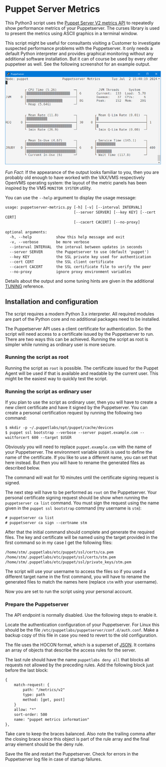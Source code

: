 # Puppet Server Metrics

This Python3 script uses the [Puppet Server V2 metrics API](https://www.puppet.com/docs/puppet/8/server/metrics-api/v2/metrics_api.html) to repeatedly show performance metrics of your Puppetserver. The curses library is used to present the metrics using ASCII graphics in a terminal window.

This script might be useful for consultants visiting a Customer to investigate suspected performance problems with the Puppetserver. It only needs a default Python interpreter and provides graphical monitoring without any additional software installation. But it can of course be used by every other puppeteer as well. See the following screenshot for an example output.

![Screenshot](Screenshot.png)

*Fun Fact*: If the appearance of the output looks familiar to you, then you are probably old enough to have worked with the VAX/VMS respectively OpenVMS operating system: the layout of the metric panels has been inspired by the VMS `MONITOR SYSTEM` utility.

You can use the `--help` argument to display the usage message:

```
usage: puppetserver-metrics.py [-h] [-v] [--interval INTERVAL]
							   [--server SERVER] [--key KEY] [--cert CERT]
							   [--cacert CACERT] [--no-proxy]

optional arguments:
  -h, --help           show this help message and exit
  -v, --verbose        be more verbose
  --interval INTERVAL  the interval between updates in seconds
  --server SERVER      the Puppetserver to use (default 'puppet')
  --key KEY            the SSL private key used for authentication
  --cert CERT          the SSL client certificate
  --cacert CACERT      the SSL certificate file to verify the peer
  --no-proxy           ignore proxy environment variables
```

Details about the output and some tuning hints are given in the additional [TUNING](TUNUNG.md) reference.

## Installation and configuration

The script requires a modern Python 3.x interpreter. All required modules are part of the Python core and no additional packages need to be installed.

The Puppetserver API uses a client certificate for authentication. So the script will need access to a certificate issued by the Puppetserver to run. There are two ways this can be achieved. Running the script as root is simpler while running as ordinary user is more secure.

### Running the script as root

Running the script as `root` is possible. The certificate issued for the Puppet Agent will be used if that is available and readable by the current user. This might be the easiest way to quickly test the script.

### Running the script as ordinary user

If you plan to use the script as ordinary user, then you will have to create a new client certificate and have it signed by the Puppetserver. You can create a personal certification request by running the following two command:

``` shell
$ mkdir -p ~/.puppetlabs/opt/puppet/cache/devices
$ puppet ssl bootstrap --verbose --server puppet.example.com --waitforcert 600 --target $USER
```

Obviously you will need to replace `puppet.example.com` with the name of your Puppetserver. The environment variable `$USER` is used to define the name of the certificate. If you like to use a different name, you can set that here instead. But then you will have to rename the generated files as described below.

The command will wait for 10 minutes until the certificate signing request is signed.

The next step will have to be performed as `root` on the Puppetserver. Your personal certificate signing request should be show when running the `puppetserver ca list` command. You must sign the request using the name given in the `puppet ssl bootstrap` command (my username is `stm`):

``` shell
# puppetserver ca list
# puppetserver ca sign --certname stm
```

After that the initial command should complete and generate the required files. The key and certificate will be named using the target provided in the first command so in my case I get the following files:

```
/home/stm/.puppetlabs/etc/puppet/ssl/certs/ca.pem
/home/stm/.puppetlabs/etc/puppet/ssl/certs/stm.pem
/home/stm/.puppetlabs/etc/puppet/ssl/private_keys/stm.pem
```

The script will use your username to access the files so if you used a different target name in the first command, you will have to rename the generated files to match the names here (replace `stm` with your username).

Now you are set to run the script using your personal account.

### Prepare the Puppetserver

The API endpoint is normally disabled. Use the following steps to enable it.

Locate the authentication configuration of your Puppetserver. For Linux this should be the file `/etc/puppetlabs/puppetserver/conf.d/auth.conf`. Make a backup copy of this file in case you need to revert to the old configuration.

The file uses the HOCON format, which is a superset of [JSON](https://en.wikipedia.org/wiki/JSON). It contains an array of objects that describe the access rules for the server.

The last rule should have the name `puppetlabs deny all` that blocks all requests not allowed by the preceding rules. Add the following block just before the last block:

``` hocon
{
	match-request: {
		path: "/metrics/v2"
		type: path
		method: [get, post]
	}
	allow: "*"
	sort-order: 500
	name: "puppet metrics information"
},
```

Take care to keep the braces balanced. Also note the trailing comma after the closing brace since this object is part of the rule array and the final array element should be the deny rule.

Save the file and restart the Puppetserver. Check for errors in the Puppetserver log file in case of startup failures.
